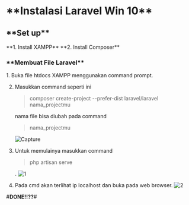 <h1>**Instalasi Laravel Win 10**</h1>

<h2>**Set up**</h2>
**1. Install XAMPP**
**2. Install Composer**

<h3>**Membuat File Laravel**</h3>
1. Buka file htdocs XAMPP menggunakan command prompt.

2. Masukkan command seperti ini <blockquote>composer create-project --prefer-dist laravel/laravel nama_projectmu</blockquote> nama file bisa diubah pada command <blockquote>nama_projectmu</blockquote>
![Capture](https://user-images.githubusercontent.com/51281505/172200568-25a5d223-577c-491c-abdc-d51f92fe1df6.PNG)

3. Untuk memulainya masukkan command <blockquote>php artisan serve</blockquote>.
![1](https://user-images.githubusercontent.com/51281505/172200479-e36db567-dbbe-49f7-8746-28b628ae0d05.PNG)

4. Pada cmd akan terlihat ip localhost dan buka pada web browser.
![2](https://user-images.githubusercontent.com/51281505/172200781-92c09418-6187-4d1a-8eda-1bbd19231a73.PNG)


#**DONE!!??**#
